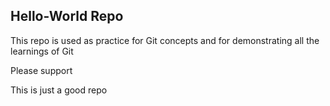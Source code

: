 ## Hello-World Repo

This repo is used as practice for Git concepts and for demonstrating all the learnings of Git

Please support

This is just a good repo
